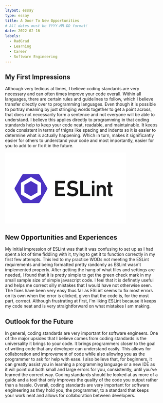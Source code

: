 ```yaml
---
layout: essay
type: essay
title: A Door To New Opportunities
# All dates must be YYYY-MM-DD format!
date: 2022-02-16
labels:
  - RadGrad
  - Learning
  - Career
  - Software Engineering
---
```


## My First Impressions

Although very tedious at times, I believe coding standards are very necessary and can often times improve your code overall. Within all languages, there are certain rules and guidelines to follow, which I believe transfer directly over to programming languages. Even though it is possible to portray meaning by just stringing words together to get a point across, that does not necessarily form a sentence and not everyone will be able to understand. I believe this applies directly to programming in that coding standards help to keep your code neat, readable, and maintainable. It keeps code consistent in terms of thigns like spacing and indents so it is easier to determine what is actually happening. Which in turn, makes it significantly easier for others to understand your code and most importantly, easier for you to add to or fix it in the future. 

<img class="ui medium left floated image" src="../images/ESLint.png">

## New Opportunities and Experiences

My initial impression of ESLint was that it was confusing to set up as I had spent a lot of time fiddling with it, trying to get it to function correctly in my first few attempts. This led to my practice WODs not meeting the ESLint requirements and being formatted pretty randomly as ESLint wasn't implemented properly. After getting the hang of what files and settings are needed, I found that it is pretty simple to get the green check mark in my small sample size of simple javascript code. I feel that it is definetly useful and helps me correct silly mistakes that I would have not otherwise seen. The fixes have been very easy thus far as ESLint seems to fix most errors on its own when the error is clicked, given that the code is, for the most part, correct. Although frustrating at first, I'm liking ESLint because it keeps my code neat and is very straightforward on what mistakes I am making. 

## Outlook for the Future

In general, coding standards are very important for software engineers. One of the major upsides that I believe comes from coding standards is the universality it brings to your code. It brings programmers closer to the goal of writing code that any developer can understand easily. This allows for collaboration and improvement of code while also allowing you as the programmer to ask for help with ease. I also believe that, for beginners, it can greatly assist you in learning a programming language or a new IDE as it will point out both small and large errors for you, consistently, until you've learned the correct way. Coding standards should be looked at as more of a guide and a tool that only improves the quality of the code you output rather than a hassle. Overall, coding standards are very important for software engineering as they hold you, the programmer, to a standard that keeps your work neat and allows for collaboration between developers. 

